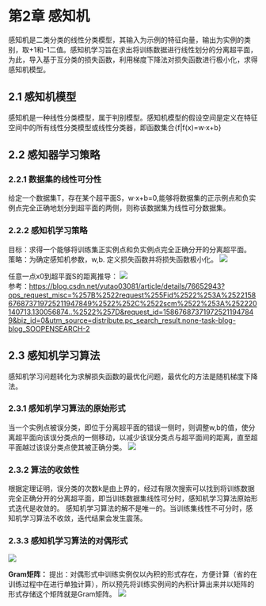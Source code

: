 # 第2章 感知机
感知机是二类分类的线性分类模型，其输入为示例的特征向量，输出为实例的类别，取+1和-1二值。感知机学习旨在求出将训练数据进行线性划分的分离超平面，为此，导入基于互分类的损失函数，利用梯度下降法对损失函数进行极小化，求得感知机模型。
## 2.1 感知机模型
感知机是一种线性分类模型，属于判别模型。感知机模型的假设空间是定义在特征空间中的所有线性分类模型或线性分类器，即函数集合{f|f(x)=w·x+b}
## 2.2 感知器学习策略
### 2.2.1 数据集的线性可分性
给定一个数据集T，存在某个超平面S，w·x+b=0,能够将数据集的正示例点和负实例点完全正确地划分到超平面的两侧，则称该数据集为线性可分数据集。
### 2.2.2 感知机学习策略
目标：求得一个能够将训练集正实例点和负实例点完全正确分开的分离超平面。
策略：为确定感知机参数，w,b. 定义损失函数并将损失函数极小化。
![](https://github.com/RubbshiWei/StatisticalLearning-lihang/blob/master/image/2_1.png)     

任意一点x0到超平面S的距离推导：
![](https://github.com/RubbshiWei/StatisticalLearning-lihang/blob/master/image/2_2.png)            
参考：https://blog.csdn.net/yutao03081/article/details/76652943?ops_request_misc=%257B%2522request%255Fid%2522%253A%2522158676873719725211947849%2522%252C%2522scm%2522%253A%252220140713.130056874..%2522%257D&request_id=158676873719725211947849&biz_id=0&utm_source=distribute.pc_search_result.none-task-blog-blog_SOOPENSEARCH-2

## 2.3 感知机学习算法
感知机学习问题转化为求解损失函数的最优化问题，最优化的方法是随机梯度下降法。
### 2.3.1 感知机学习算法的原始形式
当一个实例点被误分类，即位于分离超平面的错误一侧时，则调整w,b的值，使分离超平面向该误分类点的一侧移动，以减少该误分类点与超平面间的距离，直至超平面越过该误分类点使其被正确分类。
![](https://github.com/RubbshiWei/StatisticalLearning-lihang/blob/master/image/2_3.png)

### 2.3.2 算法的收敛性
根据定理证明，误分类的次数k是由上界的，经过有限次搜索可以找到将训练数据完全正确分开的分离超平面，即当训练数据集线性可分时，感知机学习算法原始形式迭代是收敛的。
感知机学习算法的解不是唯一的。当训练集线性不可分时，感知机学习算法不收敛，迭代结果会发生震荡。
### 2.3.3 感知机学习算法的对偶形式
![](https://github.com/RubbshiWei/StatisticalLearning-lihang/blob/master/image/2_4.png)

**Gram矩阵：**
提出：对偶形式中训练实例仅以內积的形式存在，方便计算（省的在训练过程中在进行单独计算），所以预先将训练实例间的內积计算出来并以矩阵的形式存储这个矩阵就是Gram矩阵。
![](https://github.com/RubbshiWei/StatisticalLearning-lihang/blob/master/image/2_5.png)
